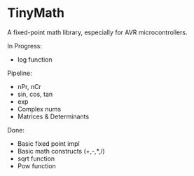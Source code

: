 # TinyMath
A fixed-point math library, especially for AVR microcontrollers.

In Progress:
- log function 

Pipeline:
- nPr, nCr
- sin, cos, tan
- exp
- Complex nums
- Matrices & Determinants

Done:
- Basic fixed point impl
- Basic math constructs (+,-,\*,/) 
- sqrt function
- Pow function
